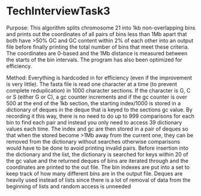 # TechInterviewTask3
Purpose: 
This algorithm splits chromosome 21 into 1kb non-overlapping bins and prints out the coordinates of all pairs of bins less than 1Mb apart that both have >50% GC and GC content within 2% of each other into an output file before finally printing the total number of bins that meet these criteria. The coordinates are 0-based and the 1Mb distance is measured between the starts of the bin intervals. The program has also been optimized for efficiency.

Method: 
Everything is  hardcoded in for efficiency (even if the improvement is very little). The fasta file is read one character at a time (to prevent complete reduplication) in 1000 character sections. If the character is G, C or S (either G or C), a gc counter increments and if the gc counter is over 500 at the end of the 1kb section, the starting index/1000 is stored in a dictionary of deques in the deque that is keyed to the sections gc value. By recording it this way, there is no need to do up to 999 comparisons for each bin to find each pair and instead you only need to access 39 dictionary values each time. The index and gc are then stored in a pair of deques so that when the stored become >1Mb away from the current one, they can be removed from the dictionary without searches otherwise comparisons would have to be done to avoid printing invalid pairs. Before insertion into the dictionary and the list, the dictionary is searched for keys within 20 of the gc value and the returned deques of bins are iterated through and the coordinates are printed to the out file. The bin indexes are put into a set to keep track of how many different bins are in the output file. Deques are heavily used instead of lists since there is a lot of removal of data from the beginning of lists and random access is unneeded
